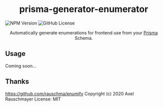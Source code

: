 <h1 align="center">prisma-generator-enumerator</h1>

![NPM Version](https://img.shields.io/npm/v/prisma-generator-enumerator)
![GitHub License](https://img.shields.io/github/license/jarrodconnolly/prisma-generator-enum)

<p align="center">
Automatically generate enumerations for frontend use from your <a href="https://github.com/prisma/prisma">Prisma</a> Schema.
</p>

## Usage

Coming soon...

## Thanks

https://github.com/rauschma/enumify
Copyright (c) 2020 Axel Rauschmayer
License: MIT